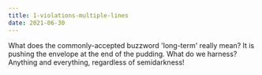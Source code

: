 ```yaml
---
title: 1-violations-multiple-lines
date: 2021-06-30
---
```


What does the commonly-accepted buzzword 'long-term' really mean?
It is pushing the envelope at the end of the pudding.
What do we harness?
Anything and everything, regardless of semidarkness!
